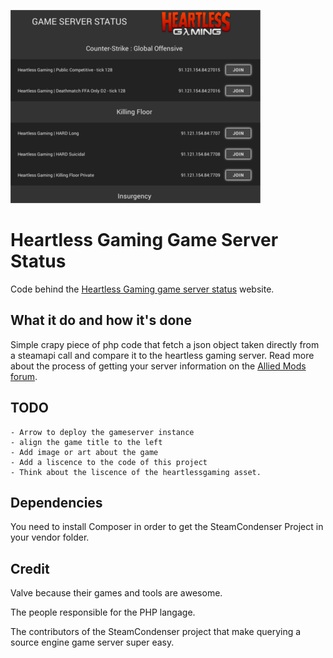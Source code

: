 ![revolunet logo](repo_image.png "Game server status preview image")

# Heartless Gaming Game Server Status
Code behind the [Heartless Gaming game server status](https://www.heartlessgaming.com/game-server-status/) website.

## What it do and how it's done
Simple crapy piece of php code that fetch a json object taken directly from a steamapi call and compare it to the heartless gaming server. Read more about the process of getting your server information on the [Allied Mods forum](https://forums.alliedmods.net/showthread.php?t=192367).

## TODO
	- Arrow to deploy the gameserver instance
	- align the game title to the left
	- Add image or art about the game
	- Add a liscence to the code of this project
	- Think about the liscence of the heartlessgaming asset.

## Dependencies
You need to install Composer in order to get the SteamCondenser Project in your vendor folder.

## Credit
Valve because their games and tools are awesome.

The people responsible for the PHP langage.

The contributors of the SteamCondenser project that make querying a source engine game server super easy.
